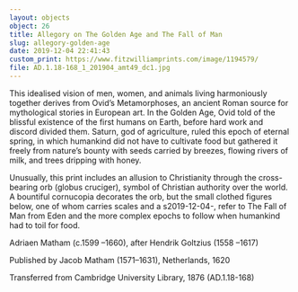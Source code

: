 ```yaml
---
layout: objects
object: 26
title: Allegory on The Golden Age and The Fall of Man
slug: allegory-golden-age
date: 2019-12-04 22:41:43
custom_print: https://www.fitzwilliamprints.com/image/1194579/
file: AD.1.18-168_1_201904_amt49_dc1.jpg
---
```


This idealised vision of men, women, and animals living harmoniously together derives from Ovid’s Metamorphoses, an ancient Roman source for mythological stories in European art. In the Golden Age, Ovid told of the blissful existence of the first humans on Earth, before hard work and discord divided them. Saturn, god of agriculture, ruled this epoch of eternal spring, in which humankind did not have to cultivate food but gathered it freely from nature’s bounty with seeds carried by breezes, flowing rivers of milk, and trees dripping with honey.

Unusually, this print includes an allusion to Christianity through the cross-bearing orb (globus cruciger), symbol of Christian authority over the world. A bountiful cornucopia decorates the orb, but the small clothed figures below, one of whom carries scales and a s2019-12-04-, refer to The Fall of Man from Eden and the more complex epochs to follow when humankind had to toil for food.

Adriaen Matham (c.1599 –1660), after Hendrik Goltzius (1558 –1617)  

Published by Jacob Matham (1571–1631),  Netherlands, 1620  

Transferred from Cambridge University Library, 1876 (AD.1.18-168)
